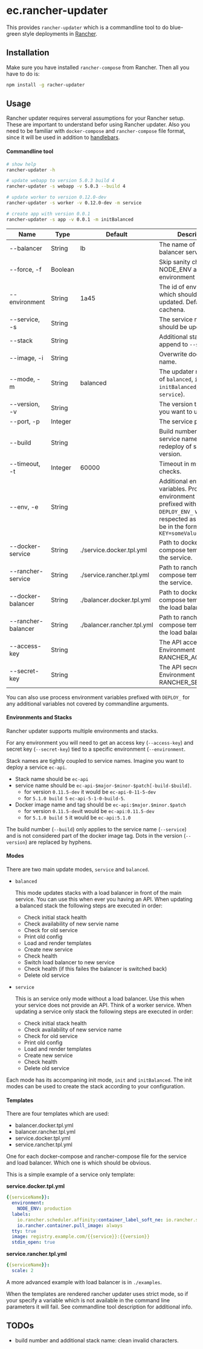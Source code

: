 # ec.rancher-updater

This provides `rancher-updater` which is a commandline tool to do blue-green style deployments in [Rancher](http://rancher.com/rancher/).

## Installation

Make sure you have installed `rancher-compose` from Rancher. Then all you have to do is:

```sh
npm install -g racher-updater
```

## Usage
Rancher updater requires serveral assumptions for your Rancher setup. These are important to understand befor using Rancher updater. Also you need to be familiar with `docker-compose` and `rancher-compose` file format, since it will be used in addition to [handlebars](http://handlebarsjs.com/).

#### Commandline tool
```sh
# show help
rancher-updater -h

# update webapp to version 5.0.3 build 4
rancher-updater -s webapp -v 5.0.3 --build 4

# update worker to version 0.12.0-dev
rancher-updater -s worker -v 0.12.0-dev -m service

# create app with version 0.0.1
rancher-updater -s app -v 0.0.1 -m initBalanced
```

| Name               | Type    | Default                    | Description |
| ------------------ | ------- | -------------------------- | ----------- |
| --balancer         | String  | lb                         | The name of the load balancer service. |
| --force, -f        | Boolean |                            | Skip sanity check of NODE_ENV and environment id. |
| --environment      | String  | 1a45                       | The id of environment which should be updated. Defaults to cachena. |
| --service, -s      | String  |                            | The service name which should be updated. |
| --stack            | String  |                            | Additional stack name to append to `--service`. |
| --image, -i        | String  |                            | Overwrite docker image name. |
| --mode, -m         | String  | balanced                   | The updater mode (one of `balanced`, `init`, `initBalanced`, and `service`). |
| --version, -v      | String  |                            | The version tag to which you want to update. |
| --port, -p         | Integer |                            | The service port. |
| --build            | String  |                            | Build number to add to service name. Allows redeploy of same version. |
| --timeout, -t      | Integer | 60000                      | Timeout in ms for health checks. |
| --env, -e          | String  |                            | Additional environment variables. Process environment variables prefixed with `DEPLOY_ENV_` will be respected as well. Must be in the format `KEY=someValue` |
| --docker-service   | String  | ./service.docker.tpl.yml   | Path to docker-compose template for the service. |
| --rancher-service  | String  | ./service.rancher.tpl.yml  | Path to rancher-compose template for the service. |
| --docker-balancer  | String  | ./balancer.docker.tpl.yml  | Path to docker-compose template for the load balancer. |
| --rancher-balancer | String  | ./balancer.rancher.tpl.yml | Path to rancher-compose template for the load balancer. |
| --access-key       | String  |                            | The API access key. Environment variable: RANCHER_ACCESS_KEY |
| --secret-key       | String  |                            | The API secret key. Environment variable: RANCHER_SECRET_KEY |

You can also use process environment variables prefixed with `DEPLOY_` for any
additional variables not covered by commandline arguments.



#### Environments and Stacks
Rancher updater supports multiple environments and stacks.

For any environment you will need to get an access key (`--access-key`) and secret key (`--secret-key`) tied to a specific environment (`--environment`.

Stack names are tightly coupled to service names. Imagine you want to deploy a service `ec-api`.

* Stack name should be `ec-api`
* service name should be `ec-api-$major-$minor-$patch[-build-$build]`.
	* for version `0.11.5-dev` it would be `ec-api-0-11-5-dev`
	* for `5.1.0 build 5` `ec-api-5-1-0-build-5`.
* Docker image name and tag should be `ec-api:$major.$minor.$patch`
	* for version `0.11.5-dev`it would be `ec-api:0.11.5-dev`
	* for `5.1.0 build 5` it would be `ec-api:5.1.0`

The build number (`--build`) only applies to the service name (`--service`) and is not considered part of the docker image tag. Dots in the version (`--version`) are replaced by hyphens.

#### Modes
There are two main update modes, `service` and `balanced`.

* `balanced`

	This mode updates stacks with a load balancer in front of the main service. You can use this when ever you having an API. When updating a balanced stack the following steps are executed in order:
	
	* Check initial stack health
	* Check availability of new servie name
	* Check for old service
	* Print old config
	* Load and render templates
	* Create new service
	* Check health
	* Switch load balancer to new service
	* Check health (if this failes the balancer is switched back)
	* Delete old service

* `service`

	This is an service only mode without a load balancer. Use this when your service does not provide an API. Think of a worker service. When updating a service only stack the following steps are executed in order:
	
	* Check initial stack health
	* Check availability of new service name
	* Check for old service
	* Print old config
	* Load and render templates
	* Create new service
	* Check health
	* Delete old service

Each mode has its accompaning init mode, `init` and `initBalanced`. The init modes can be used to create the stack according to your configuration.

#### Templates

There are four templates which are used:

* balancer.docker.tpl.yml
* balancer.rancher.tpl.yml
* service.docker.tpl.yml
* service.rancher.tpl.yml

One for each docker-compose and rancher-compose file for the service and load balancer. Which one is which should be obvious.


This is a simple example of a service only template:

**service.docker.tpl.yml**

```yaml
{{serviceName}}:
  environment:
    NODE_ENV: production
  labels:
    io.rancher.scheduler.affinity:container_label_soft_ne: io.rancher.stack_service.name=$${stack_name}/$${service_name}
    io.rancher.container.pull_image: always
  tty: true
  image: registry.example.com/{{service}}:{{version}}
  stdin_open: true
```

**service.rancher.tpl.yml**

```yaml
{{serviceName}}:
  scale: 2
```

A more advanced example with load balancer is in `./examples`.

When the templates are rendered rancher updater uses strict mode, so if your specify a variable which is not available in the command line parameters it will fail. See commandline tool description for additional info.

## TODOs
* build number and additional stack name: clean invalid characters.
